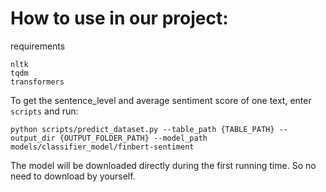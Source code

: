 # How to use in our project:
requirements
```
nltk
tqdm
transformers
```

To get the sentence_level and average sentiment score of one text, enter `scripts` and run:
```
python scripts/predict_dataset.py --table_path {TABLE_PATH} --output_dir {OUTPUT_FOLDER_PATH} --model_path models/classifier_model/finbert-sentiment
```

The model will be downloaded directly during the first running time. So no need to download by yourself.

